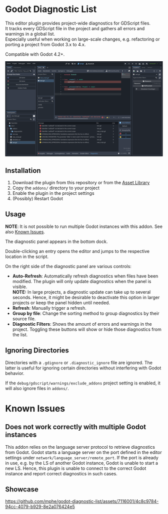 # Godot Diagnostic List

This editor plugin provides project-wide diagnostics for GDScript files.<br/>
It tracks every GDScript file in the project and gathers all errors and warnings in a global list.<br/>
Especially useful when working on large-scale changes, e.g. refactoring or porting a project from Godot 3.x to 4.x.

Compatible with Godot 4.2+.

![Screenshot](img/screenshot.png)


## Installation

1. Download the plugin from this repository or from the [Asset Library](https://godotengine.org/asset-library/asset/2482)
2. Copy the `addons/` directory to your project
3. Enable the plugin in the project settings
4. (Possibly) Restart Godot

## Usage

**NOTE**: It is not possible to run multiple Godot instances with this addon. See also [Known Issues](#known-issues).

The diagnostic panel appears in the bottom dock.

Double-clicking an entry opens the editor and jumps to the respective location in the script.

On the right side of the diagnostic panel are various controls:

- **Auto-Refresh**: Automatically refresh diagnostics when files have been modified. The plugin will only update diagnostics when the panel is visible.<br/>
  **NOTE:** In large projects, a diagnostic update can take up to several seconds. Hence, it might be desirable to deactivate this option in larger projects or keep the panel hidden until needed.
- **Refresh**: Manually trigger a refresh.
- **Group by file**: Change the sorting method to group diagnostics by their source file.
- **Diagnostic Filters**: Shows the amount of errors and warnings in the project.
  Toggling these buttons will show or hide those diagnostics from the list.


## Ignoring Directories

Directories with a `.gdignore` or `.diagnostic_ignore` file are ignored.
The latter is useful for ignoring certain directories without interfering with Godot behavior.

If the `debug/gdscript/warnings/exclude_addons` project setting is enabled, it will also ignore files in `addons/`.


# Known Issues

## Does not work correctly with multiple Godot instances

  This addon relies on the language server protocol to retrieve diagnostics from Godot.
  Godot starts a language server on the port defined in the editor settings under `network/language_server/remote_port`.
  If the port is already in use, e.g. by the LS of another Godot instance, Godot is unable to start a new LS.
  Hence, this plugin is unable to connect to the correct Godot instance and report correct diagnostics in such cases.


## Showcase

https://github.com/mphe/godot-diagnostic-list/assets/7116001/4c8c9784-94cc-4079-b929-8e2a076424e5
